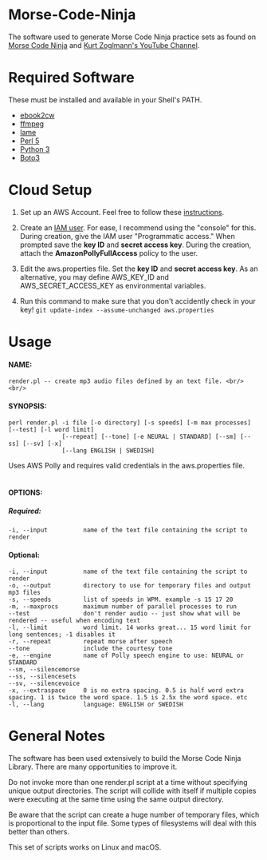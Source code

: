 # Morse-Code-Ninja
The software used to generate Morse Code Ninja practice sets as found on 
[Morse Code Ninja](https://morsecode.ninja/practice/index.html) and 
[Kurt Zoglmann's YouTube Channel](https://www.youtube.com/channel/UCXrTMfMEhkC9rVyQNU5aZlA).

# Required Software
These must be installed and available in your Shell's PATH.
* [ebook2cw](https://fkurz.net/ham/ebook2cw.html)
* [ffmpeg](https://ffmpeg.org)
* [lame](https://lame.sourceforge.io/)
* [Perl 5](https://www.perl.org)
* [Python 3](https://www.python.org)
* [Boto3](https://aws.amazon.com/sdk-for-python/)

# Cloud Setup
1. Set up an AWS Account. Feel free to follow these 
[instructions](https://aws.amazon.com/premiumsupport/knowledge-center/create-and-activate-aws-account/).

2. Create an [IAM user](https://docs.aws.amazon.com/IAM/latest/UserGuide/id_users_create.html). 
For ease, I recommend using the "console" for this. During creation, give 
the IAM user "Programmatic access." When prompted save the **key ID** and **secret access key**.
During the creation, attach the **AmazonPollyFullAccess** policy to the user.
   
3. Edit the aws.properties file. Set the **key ID** and **secret access key**. As an alternative, 
you may define AWS_KEY_ID and AWS_SECRET_ACCESS_KEY as environmental variables.

4. Run this command to make sure that you don't accidently check in your key! `git update-index --assume-unchanged aws.properties`


# Usage

#### NAME:
    render.pl -- create mp3 audio files defined by an text file. <br/><br/>

#### SYNOPSIS:
    perl render.pl -i file [-o directory] [-s speeds] [-m max processes] [--test] [-l word limit] 
                   [--repeat] [--tone] [-e NEURAL | STANDARD] [--sm] [--ss] [--sv] [-x] 
                   [--lang ENGLISH | SWEDISH]

Uses AWS Polly and requires valid credentials in the aws.properties file.<br/><br/>

#### OPTIONS:

##### Required:
    -i, --input          name of the text file containing the script to render

#### Optional:
    -i, --input          name of the text file containing the script to render
    -o, --output         directory to use for temporary files and output mp3 files
    -s, --speeds         list of speeds in WPM. example -s 15 17 20
    -m, --maxprocs       maximum number of parallel processes to run
    --test               don't render audio -- just show what will be rendered -- useful when encoding text
    -l, --limit          word limit. 14 works great... 15 word limit for long sentences; -1 disables it
    -r, --repeat         repeat morse after speech
    --tone               include the courtesy tone
    -e, --engine         name of Polly speech engine to use: NEURAL or STANDARD
    --sm, --silencemorse
    --ss, --silencesets
    --sv, --silencevoice
    -x, --extraspace     0 is no extra spacing. 0.5 is half word extra spacing. 1 is twice the word space. 1.5 is 2.5x the word space. etc
    -l, --lang           language: ENGLISH or SWEDISH


# General Notes
The software has been used extensively to build the Morse Code Ninja Library.
There are many opportunities to improve it.

Do not invoke more than one render.pl script at a time without specifying unique output directories. The script will collide with itself if
multiple copies were executing at the same time using the same output directory.

Be aware that the script can create a huge number of temporary files, which is proportional to the input file. Some types of filesystems will deal with this better than others.

This set of scripts works on Linux and macOS.
